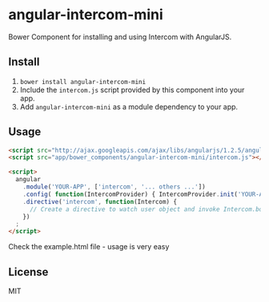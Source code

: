 # angular-intercom-mini
Bower Component for installing and using Intercom with AngularJS.


## Install

1. `bower install angular-intercom-mini`
2. Include the `intercom.js` script provided by this component into your app.
3. Add `angular-intercom-mini` as a module dependency to your app.


## Usage

````html
<script src="http://ajax.googleapis.com/ajax/libs/angularjs/1.2.5/angular.js"></script>
<script src="app/bower_components/angular-intercom-mini/intercom.js"></script>

<script>
  angular
  	.module('YOUR-APP', ['intercom', '... others ...'])
  	.config( function(IntercomProvider) { IntercomProvider.init('YOUR-APP-ID') })
  	.directive('intercom', function(Intercom) {
  	  // Create a directive to watch user object and invoke Intercom.boot when it changes
  	})
  ;
</script>

````
Check the example.html file - usage is very easy


## License
MIT

